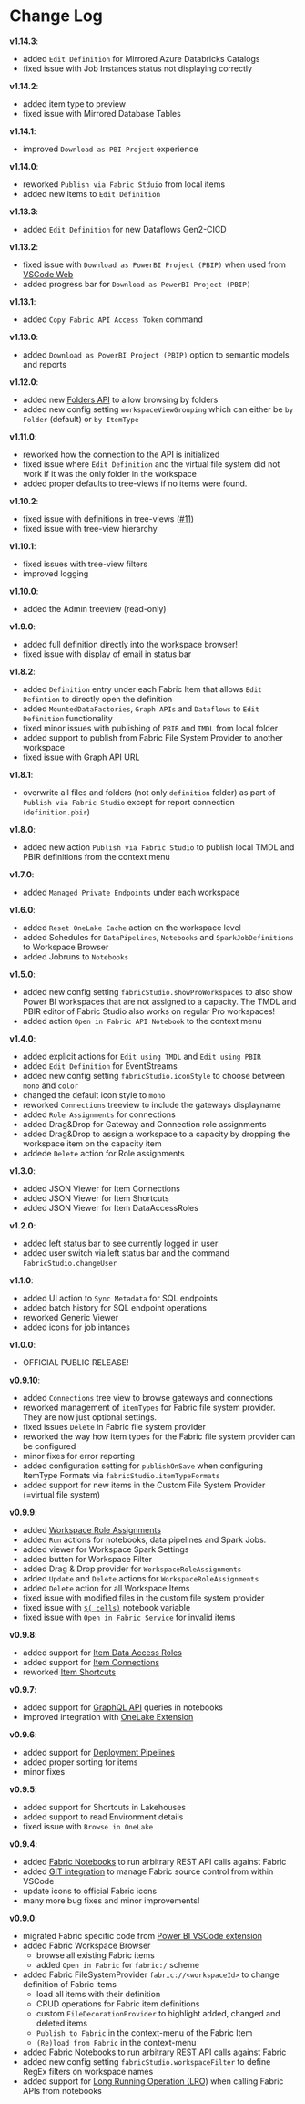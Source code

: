 # Change Log

**v1.14.3**:
- added `Edit Definition` for Mirrored Azure Databricks Catalogs
- fixed issue with Job Instances status not displaying correctly

**v1.14.2**:
- added item type to preview
- fixed issue with Mirrored Database Tables

**v1.14.1**:
- improved `Download as PBI Project` experience

**v1.14.0**:
- reworked `Publish via Fabric Stduio` from local items
- added new items to `Edit Definition`

**v1.13.3**:
- added `Edit Definition` for new Dataflows Gen2-CICD

**v1.13.2**:
- fixed issue with `Download as PowerBI Project (PBIP)` when used from [VSCode Web](https://vscode.dev)
- added progress bar for `Download as PowerBI Project (PBIP)`

**v1.13.1**:
- added `Copy Fabric API Access Token` command

**v1.13.0**:
- added `Download as PowerBI Project (PBIP)` option to semantic models and reports

**v1.12.0**:
- added new [Folders API](https://learn.microsoft.com/en-us/rest/api/fabric/core/folders) to allow browsing by folders
- added new config setting `workspaceViewGrouping` which can either be `by Folder` (default) or `by ItemType`

**v1.11.0**:
- reworked how the connection to the API is initialized
- fixed issue where `Edit Definition` and the virtual file system did not work if it was the only folder in the workspace
- added proper defaults to tree-views if no items were found.

**v1.10.2**:
- fixed issue with definitions in tree-views ([#11](/../../issues/11))
- fixed issue with tree-view hierarchy

**v1.10.1**:
- fixed issues with tree-view filters
- improved logging

**v1.10.0**:
- added the Admin treeview (read-only)

**v1.9.0**:
- added full definition directly into the workspace browser!
- fixed issue with display of email in status bar

**v1.8.2**:
- added `Definition` entry under each Fabric Item that allows `Edit Defintion` to directly open the definition
- added `MountedDataFactories`, `Graph APIs` and `Dataflows` to `Edit Definition` functionality
- fixed minor issues with publishing of `PBIR` and `TMDL` from local folder
- added support to publish from Fabric File System Provider to another workspace
- fixed issue with Graph API URL

**v1.8.1**:
- overwrite all files and folders (not only `definition` folder) as part of `Publish via Fabric Studio` except for report connection (`definition.pbir`)

**v1.8.0**:
- added new action `Publish via Fabric Studio` to publish local TMDL and PBIR definitions from the context menu

**v1.7.0**:
- added `Managed Private Endpoints` under each workspace

**v1.6.0**:
- added `Reset OneLake Cache` action on the workspace level
- added Schedules for `DataPipelines`, `Notebooks` and `SparkJobDefinitions` to Workspace Browser
- added Jobruns to `Notebooks`

**v1.5.0**:
- added new config setting `fabricStudio.showProWorkspaces` to also show Power BI workspaces that are not assigned to a capacity.
  The TMDL and PBIR editor of Fabric Studio also works on regular Pro workspaces!
- added action `Open in Fabric API Notebook` to the context menu

**v1.4.0**:
- added explicit actions for `Edit using TMDL` and `Edit using PBIR`
- added `Edit Definition` for EventStreams
- added new config setting `fabricStudio.iconStyle` to choose between `mono` and `color`
- changed the default icon style to `mono`
- reworked `Connections` treeview to include the gateways displayname
- added `Role Assignments` for connections
- added Drag&Drop for Gateway and Connection role assignments
- added Drag&Drop to assign a workspace to a capacity by dropping the workspace item on the capacity item
- addede `Delete` action for Role assignments

**v1.3.0**:
- added JSON Viewer for Item Connections
- added JSON Viewer for Item Shortcuts
- added JSON Viewer for Item DataAccessRoles

**v1.2.0**:
- added left status bar to see currently logged in user
- added user switch via left status bar and the command `FabricStudio.changeUser`

**v1.1.0**:
- added UI action to `Sync Metadata` for SQL endpoints
- added batch history for SQL endpoint operations
- reworked Generic Viewer
- added icons for job intances

**v1.0.0**:
- OFFICIAL PUBLIC RELEASE!

**v0.9.10**:
- added `Connections` tree view to browse gateways and connections
- reworked management of `itemTypes` for Fabric file system provider. They are now just optional settings.
- fixed issues `Delete` in Fabric file system provider
- reworked the way how item types for the Fabric file system provider can be configured
- minor fixes for error reporting
- added configuration setting for `publishOnSave` when configuring ItemType Formats via `fabricStudio.itemTypeFormats`
- added support for new items in the Custom File System Provider (=virtual file system)

**v0.9.9**:
- added [Workspace Role Assignments](https://learn.microsoft.com/en-us/rest/api/fabric/core/workspaces/list-workspace-role-assignments?tabs=HTTP)
- added `Run` actions for notebooks, data pipelines and Spark Jobs.
- added viewer for Workspace Spark Settings
- added button for Workspace Filter
- added Drag & Drop provider for `WorkspaceRoleAssignments`
- added `Update` and `Delete` actions for `WorkspaceRoleAssignments`
- added `Delete` action for all Workspace Items
- fixed issue with modified files in the custom file system provider
- fixed issue with [`$(_cells)`](./README.md/#notebooks) notebook variable
- fixed issue with `Open in Fabric Service` for invalid items

**v0.9.8**:
- added support for [Item Data Access Roles](https://learn.microsoft.com/en-us/rest/api/fabric/core/onelake-data-access-security/list-data-access-roles?tabs=HTTP)
- added support for [Item Connections](https://learn.microsoft.com/en-us/rest/api/fabric/core/items/list-item-connections?tabs=HTTP)
- reworked [Item Shortcuts](https://learn.microsoft.com/en-us/rest/api/fabric/core/onelake-shortcuts/list-shortcuts?tabs=HTTP)

**v0.9.7**:
- added support for [GraphQL API](https://learn.microsoft.com/en-us/fabric/data-engineering/api-graphql-overview) queries in notebooks
- improved integration with [OneLake Extension](https://marketplace.visualstudio.com/items?itemName=GerhardBrueckl.onelake-vscode)

**v0.9.6**:
- added support for [Deployment Pipelines](https://learn.microsoft.com/en-us/fabric/cicd/deployment-pipelines/intro-to-deployment-pipelines?tabs=new)
- added proper sorting for items
- minor fixes

**v0.9.5**:
- added support for Shortcuts in Lakehouses
- added support to read Environment details
- fixed issue with `Browse in OneLake`

**v0.9.4**:
- added [Fabric Notebooks](/README.md/#notebooks) to run arbitrary REST API calls against Fabric
- added [GIT integration](/README.md/#fabric-git-integration) to manage Fabric source control from within VSCode
- update icons to official Fabric icons
- many more bug fixes and minor improvements!

**v0.9.0**:
- migrated Fabric specific code from [Power BI VSCode extension](https://marketplace.visualstudio.com/items?itemName=GerhardBrueckl.powerbi-vscode)
- added Fabric Workspace Browser
  - browse all existing Fabric items
  - added `Open in Fabric` for `fabric:/` scheme
- added Fabric FileSystemProvider `fabric://<workspaceId>` to change definition of Fabric items
  - load all items with their definition
  - CRUD operations for Fabric item definitions
  - custom `FileDecorationProvider` to highlight added, changed and deleted items
  - `Publish to Fabric` in the context-menu of the Fabric Item
  - `(Re)load from Fabric` in the context-menu
- added Fabric Notebooks to run arbitrary REST API calls against Fabric
- added new config setting `fabricStudio.workspaceFilter` to define RegEx filters on workspace names
- added support for [Long Running Operation (LRO)](https://learn.microsoft.com/en-us/rest/api/fabric/articles/long-running-operation) when calling Fabric APIs from notebooks

